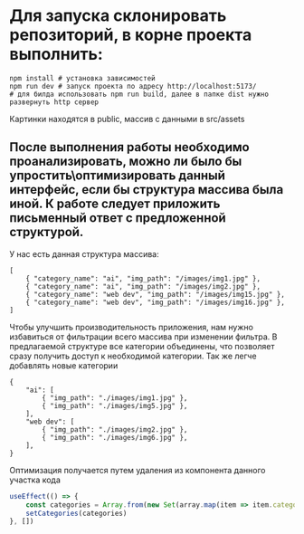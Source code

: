<h1>Для запуска склонировать репозиторий, в корне проекта выполнить:</h1>

```
npm install # установка зависимостей
npm run dev # запуск проекта по адресу http://localhost:5173/
# для билда использовать npm run build, далее в папке dist нужно развернуть http сервер
```

Картинки находятся в public, массив с данными в src/assets

<h2>После выполнения работы необходимо проанализировать, можно ли было бы упростить\оптимизировать данный интерфейс, если бы структура массива была иной.
К работе следует приложить письменный ответ с предложенной структурой.</h2>

У нас есть данная структура массива:

```
[
    { "category_name": "ai", "img_path": "/images/img1.jpg" },
    { "category_name": "ai", "img_path": "/images/img2.jpg" },
    { "category_name": "web dev", "img_path": "/images/img15.jpg" },
    { "category_name": "web dev", "img_path": "/images/img16.jpg" },
]
```

Чтобы улучшить производительность приложения, нам нужно избавиться от фильтрации всего массива при изменении фильтра. В предлагаемой структуре все категории объединены, что позволяет сразу получить доступ к необходимой категории. Так же легче добавлять новые категории

```
{
    "ai": [
        { "img_path": "./images/img1.jpg" },
        { "img_path": "./images/img5.jpg" },
    ],
    "web dev": [
        { "img_path": "./images/img2.jpg" },
        { "img_path": "./images/img6.jpg" },
    ],
}

```

Оптимизация получается путем удаления из компонента данного участка кода 

```js
useEffect(() => {
    const categories = Array.from(new Set(array.map(item => item.category_name)))
    setCategories(categories)
}, [])
```
